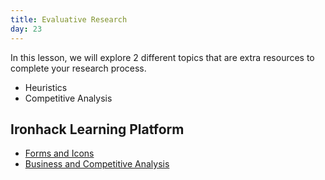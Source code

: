 ```yaml
---
title: Evaluative Research
day: 23
---
```


In this lesson, we will explore 2 different topics that are extra resources to complete your research process. 

- Heuristics
- Competitive Analysis


Ironhack Learning Platform
-----------

- [Forms and Icons](http://learn.ironhack.com/#/learning_unit/3407)
- [Business and Competitive Analysis](http://learn.ironhack.com/#/learning_unit/3327)


